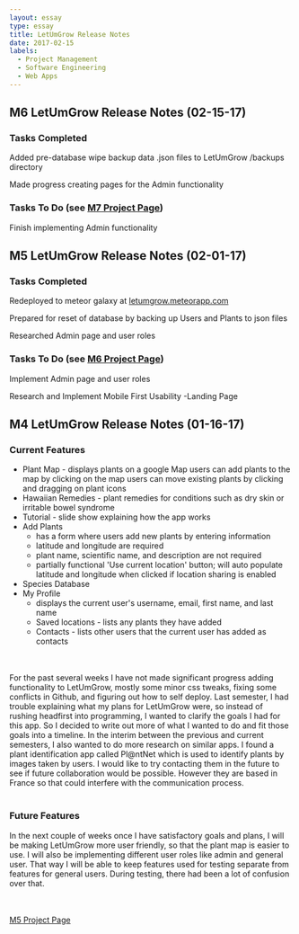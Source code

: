 ```yaml
---
layout: essay
type: essay
title: LetUmGrow Release Notes
date: 2017-02-15
labels:
  - Project Management
  - Software Engineering
  - Web Apps
---
```




## M6 LetUmGrow Release Notes (02-15-17)

### Tasks Completed
Added pre-database wipe backup data .json files to LetUmGrow /backups directory

Made progress creating pages for the Admin functionality

### Tasks To Do (see <a href="https://github.com/LetUmGrow/LetUmGrow/projects/8">M7 Project Page</a>)
Finish implementing Admin functionality



## M5 LetUmGrow Release Notes (02-01-17)

### Tasks Completed
Redeployed to meteor galaxy at <a href="https://letumgrow.meteorapp.com">letumgrow.meteorapp.com</a>

Prepared for reset of database by backing up Users and Plants to json files

Researched Admin page and user roles

### Tasks To Do (see <a href="https://github.com/LetUmGrow/LetUmGrow/projects/7">M6 Project Page</a>)
Implement Admin page and user roles

Research and Implement Mobile First Usability
-Landing Page


## M4 LetUmGrow Release Notes (01-16-17)

### Current Features
<ul>
<li>Plant Map - displays plants on a google Map
  users can add plants to the map by clicking on the map
  users can move existing plants by clicking and dragging on plant icons</li>
<li>Hawaiian Remedies - plant remedies for conditions such as dry skin or irritable bowel syndrome</li>
<li>Tutorial - slide show explaining how the app works</li>
<li>Add Plants
   <ul>
      <li>has a form where users add new plants by entering information</li>
      <li>latitude and longitude are required</li>
      <li>plant name, scientific name, and description are not required</li>
      <li>partially functional 'Use current location' button; will auto populate latitude and longitude when clicked if location sharing is enabled</li>
   </ul>
 </li>
<li>Species Database</li>
<li>My Profile 
<ul><li> displays the current user's username, email, first name, and last name</li>
  <li> Saved locations - lists any plants they have added</li>
  <li> Contacts - lists other users that the current user has added as contacts</li>
  </ul>
  </li>
</ul>
<br><br>
For the past several weeks I have not made significant progress adding functionality to LetUmGrow, mostly some minor css tweaks, fixing some conflicts in Github, and figuring out how to self deploy. Last semester, I had trouble explaining what my plans for LetUmGrow were, so instead of rushing headfirst into programming, I wanted to clarify the goals I had for this app. So I decided to write out more of what I wanted to do and fit those goals into a timeline. In the interim between the previous and current semesters, I also wanted to do more research on similar apps. I found a plant identification app called Pl@ntNet which is used to identify plants by images taken by users. I would like to try contacting them in the future to see if future collaboration would be possible. However they are based in France so that could interfere with the communication process.
<br><br>

### Future Features
In the next couple of weeks once I have satisfactory goals and plans, I will be making LetUmGrow more user friendly, so that the plant map is easier to use. I will also be implementing different user roles like admin and general user. That way I will be able to keep features used for testing separate from features for general users. During testing, there had been a lot of confusion over that.

<br><br><a href="https://github.com/LetUmGrow/LetUmGrow/projects/6">M5 Project Page</a>